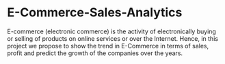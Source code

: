 # E-Commerce-Sales-Analytics
E-commerce (electronic commerce) is the activity of electronically buying or selling of products on online services or over the Internet. Hence, in this project we propose to show the trend in E-Commerce in terms of sales, profit and predict the growth of the companies over the years.
